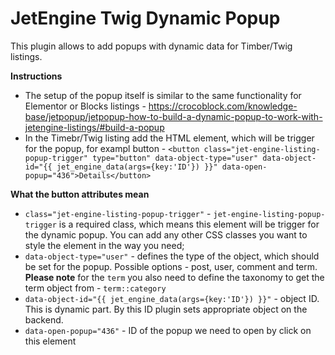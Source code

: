 # JetEngine Twig Dynamic Popup

This plugin allows to add popups with dynamic data for Timber/Twig listings.

**Instructions**

- The setup of the popup itself is similar to the same functionality for Elementor or Blocks listings - https://crocoblock.com/knowledge-base/jetpopup/jetpopup-how-to-build-a-dynamic-popup-to-work-with-jetengine-listings/#build-a-popup
- In the Timebr/Twig listing add the HTML element, which will be trigger for the popup, for exampl button - `<button class="jet-engine-listing-popup-trigger" type="button" data-object-type="user" data-object-id="{{ jet_engine_data(args={key:'ID'}) }}" data-open-popup="436">Details</button>`

**What the button attributes mean**
- `class="jet-engine-listing-popup-trigger"` - `jet-engine-listing-popup-trigger` is a required class, which means this element will be trigger for the dynamic popup. You can add any other CSS classes you want to style the element in the way you need;
- `data-object-type="user"` - defines the type of the object, which should be set for the popup. Possible options - post, user, comment and term. **Please note** for the `term` you also need to define the taxonomy to get the term object from - `term::category`
- `data-object-id="{{ jet_engine_data(args={key:'ID'}) }}"` - object ID. This is dynamic part. By this ID plugin sets appropriate object on the backend.
- `data-open-popup="436"` - ID of the popup we need to open by click on this element
